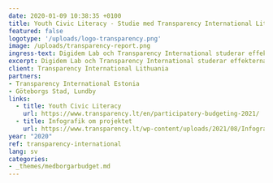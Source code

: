 ```yaml
---
date: 2020-01-09 10:38:35 +0100
title: Youth Civic Literacy - Studie med Transparency International Lithuania
featured: false
logotype: '/uploads/logo-transparency.png'
image: /uploads/transparency-report.png
ingress-text: Digidem Lab och Transparency International studerar effekterna av ungas deltagande.
excerpt: Digidem Lab och Transparency International studerar effekterna av ungas deltagande.
client: Transparency International Lithuania
partners:
- Transparency International Estonia
- Göteborgs Stad, Lundby
links:
  - title: Youth Civic Literacy
    url: https://www.transparency.lt/en/participatory-budgeting-2021/
  - title: Infografik om projektet
    url: https://www.transparency.lt/wp-content/uploads/2021/08/Infografikas_EN.pdf
year: "2020"
ref: transparency-international
lang: sv
categories:
- _themes/medborgarbudget.md
---
```

